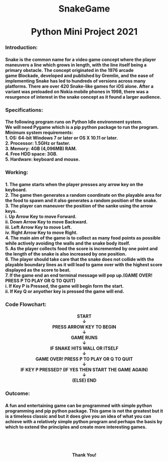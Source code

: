 <h1 align="center">SnakeGame</h1>
<h1 align="center">Python Mini Project 2021</h1>

<h3 align="left">Introduction:</h3>
<h4 align="left">Snake is the common name for a video game concept where the player maneuvers a line which grows in length, with the line itself being a primary obstacle. 
The concept originated in the 1976 arcade game Blockade, developed and published by Gremlin, and the ease of implementing Snake has led to hundreds of versions across many platforms.
There are over 420 Snake-like games for iOS alone.
After a variant was preloaded on Nokia mobile phones in 1998, there was a resurgence of interest in the snake concept as it found a larger audience.</h4>

<h3 align="left">Specifications:</h3>
<h4 align="left">The following program runs on Python Idle environment system.<br>
We will need Pygame which is a pip python package to run the program.<br>
Minimum system requirements:<br>
1. OS: 64-bit Windows 7 or later or OS X 10.11 or later.<br>
2. Processor: 1.5GHz or faster.<br>
3. Memory: 4GB (4,096MB) RAM.<br>
4. Free HDD space: 3GB.<br>
5. Hardware: keyboard and  mouse.<br></h4>

<h3 align="left">Working:</h3>
<h4 align="left">
1. The game starts when the player presses any arrow key on the keyboard.<br>
2. The game then generates a random coordinate on the playable area for the food to spawn and it also generates a random position of the snake.<br>
3. The player can maneuver the position of the sanke using the arrow keys.<br>
i. Up Arrow Key to move Forward.<br>
ii. Down Arrow Key to move Backward.<br>
iii. Left Arrow Key to move Left.<br>
iv. Right Arrow Key to move Right.<br>
4. The main aim of the game is to collect as many food points as possible while actively avoiding the walls and the snake body itself.<br>
5. As the player collects food the score is incremented by one point and the length of the snake is also increased by one position.<br>
6. The player should take care that the snake does not collide with the playable boundary lines as it will lead to game over with the highest score displayed as the score to beat. <br>
7. If the game end an end terminal message will pop up.(GAME OVER! PRESS P TO PLAY OR Q TO QUIT)<br>
i. If Key P is Pressed, the game will begin form the start.<br>
ii. If Key Q or anyother key is pressed the game will end.<br></h4>

<h3 align="left">Code Flowchart:</h3>
<h4 align="center">START<br>
↓<br>
PRESS ARROW KEY TO BEGIN<br>
↓<br>
GAME RUNS<br>
↓<br>
IF SNAKE HITS WALL OR ITSELF<br>
↓<br>
GAME OVER! PRESS P TO PLAY OR Q TO QUIT<br>
↓<br>
IF KEY P PRESSED? (IF YES THEN START THE GAME AGAIN)<br>
↓<br>
(ELSE) END<br>
</h4>

<h3 align="left">Outcome:</h3>
<h4 align="left">
A fun and entertaining game can be programmed with simple python programming and pip python package. This game is not the greatest but it is a timeless classic and but it does give you an idea of what you can achieve with a relatively simple python program and perhaps the basis by which to extend the principles and create more interesting games.</h4>

<br><br><h4 align="center">Thank You!</h4> 

